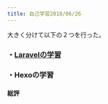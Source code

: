 ```yaml
---
title: 自己学習2018/06/26
---
```

大きく分けて以下の２つを行った。
### ・[Laravelの学習](http://localhost:4000/2018/06/24/laravel-study01/)
### ・Hexoの学習

#### 総評
